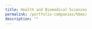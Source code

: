 ```yaml
---
title: Health and Biomedical Sciences
permalink: /portfolio-companies/hbms/
description: ""
---
```

